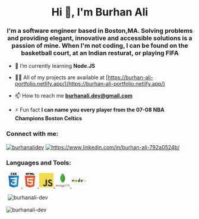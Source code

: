 <h1 align="center">Hi 👋, I'm Burhan Ali</h1>
<h3 align="center">I'm a software engineer based in Boston,MA. Solving problems and providing elegant, innovative and accessible solutions is a passion of mine. When I'm not coding, I can be found on the basketball court, at an Indian resturat, or playing FIFA</h3>

- 🌱 I’m currently learning **Node.JS**

- 👨‍💻 All of my projects are available at [https://burhan-ali-portfolio.netlify.app/](https://burhan-ali-portfolio.netlify.app/)

- 📫 How to reach me **burhanali.dev@gmail.com**

- ⚡ Fun fact **I can name you every player from the 07-08 NBA Champions Boston Celtics**

<h3 align="left">Connect with me:</h3>
<p align="left">
<a href="https://twitter.com/burhanalidev" target="blank"><img align="center" src="https://raw.githubusercontent.com/rahuldkjain/github-profile-readme-generator/master/src/images/icons/Social/twitter.svg" alt="burhanalidev" height="30" width="40" /></a>
<a href="https://linkedin.com/in/www.linkedin.com/in/burhanali10" target="blank"><img align="center" src="https://raw.githubusercontent.com/rahuldkjain/github-profile-readme-generator/master/src/images/icons/Social/linked-in-alt.svg" alt="https://www.linkedin.com/in/burhan-ali-792a0524b/" height="30" width="40" /></a>
</p>

<h3 align="left">Languages and Tools:</h3>
<p align="left"> <a href="https://www.w3schools.com/css/" target="_blank" rel="noreferrer"> <img src="https://raw.githubusercontent.com/devicons/devicon/master/icons/css3/css3-original-wordmark.svg" alt="css3" width="40" height="40"/> </a> <a href="https://www.w3.org/html/" target="_blank" rel="noreferrer"> <img src="https://raw.githubusercontent.com/devicons/devicon/master/icons/html5/html5-original-wordmark.svg" alt="html5" width="40" height="40"/> </a> <a href="https://developer.mozilla.org/en-US/docs/Web/JavaScript" target="_blank" rel="noreferrer"> <img src="https://raw.githubusercontent.com/devicons/devicon/master/icons/javascript/javascript-original.svg" alt="javascript" width="40" height="40"/> </a> <a href="https://www.mongodb.com/" target="_blank" rel="noreferrer"> <img src="https://raw.githubusercontent.com/devicons/devicon/master/icons/mongodb/mongodb-original-wordmark.svg" alt="mongodb" width="40" height="40"/> </a> <a href="https://nodejs.org" target="_blank" rel="noreferrer"> <img src="https://raw.githubusercontent.com/devicons/devicon/master/icons/nodejs/nodejs-original-wordmark.svg" alt="nodejs" width="40" height="40"/> </a> </p>

<p>&nbsp;<img align="center" src="https://github-readme-stats.vercel.app/api?username=burhanali-dev&show_icons=true&locale=en" alt="burhanali-dev" /></p>

<p><img align="center" src="https://github-readme-streak-stats.herokuapp.com/?user=burhanali-dev&" alt="burhanali-dev" /></p>





<!---
Burhanali-dev/Burhanali-dev is a ✨ special ✨ repository because its `README.md` (this file) appears on your GitHub profile.
You can click the Preview link to take a look at your changes.
--->
